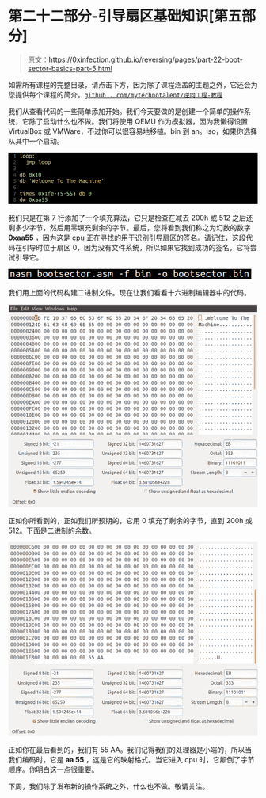 # 第二十二部分-引导扇区基础知识[第五部分]

> 原文：<https://0xinfection.github.io/reversing/pages/part-22-boot-sector-basics-part-5.html>

如需所有课程的完整目录，请点击下方，因为除了课程涵盖的主题之外，它还会为您提供每个课程的简介。[`github . com/mytechnotalent/逆向工程-教程`](https://github.com/mytechnotalent/Reverse-Engineering-Tutorial)

我们从查看代码的一些简单添加开始。我们今天要做的是创建一个简单的操作系统，它除了启动什么也不做。我们将使用 QEMU 作为模拟器，因为我懒得设置 VirtualBox 或 VMWare，不过你可以很容易地移植。bin 到 an。iso，如果你选择从其中一个启动。

![](img/9732498c7d4fdfadce35011981cb3eac.png)

我们只是在第 7 行添加了一个填充算法，它只是检查在减去 200h 或 512 之后还剩多少字节，然后用零填充剩余的字节。最后，您将看到我们称之为幻数的数字 **0xaa55** ，因为这是 cpu 正在寻找的用于识别引导扇区的签名。请记住，这段代码在引导时位于扇区 0，因为没有文件系统，所以如果它找到成功的签名，它将尝试引导它。

![](img/a1cbe05134226e36d8f521b44269fe80.png)

我们用上面的代码构建二进制文件。现在让我们看看十六进制编辑器中的代码。

![](img/45e33bf48ef4e8a2b8a8e0f5f8bfeb5f.png)

正如你所看到的，正如我们所预期的，它用 0 填充了剩余的字节，直到 200h 或 512。下面是二进制的余数。

![](img/1751756e11976277c52f9790b5161867.png)

正如你在最后看到的，我们有 55 AA。我们记得我们的处理器是小端的，所以当我们编码时，它是 **aa 55** ，这是它的映射格式。当它进入 cpu 时，它颠倒了字节顺序。你明白这一点很重要。

下周，我们除了发布新的操作系统之外，什么也不做。敬请关注。